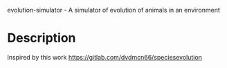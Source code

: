 evolution-simulator - A simulator of evolution of animals in an environment

# Description

Inspired by this work https://gitlab.com/dvdmcn66/speciesevolution